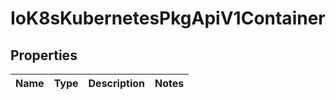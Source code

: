 
# IoK8sKubernetesPkgApiV1Container

## Properties
Name | Type | Description | Notes
------------ | ------------- | ------------- | -------------



